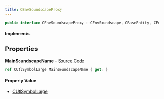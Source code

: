 ```yaml
---
title: CEnvSoundscapeProxy
---
```


```csharp
public interface CEnvSoundscapeProxy : CEnvSoundscape, CBaseEntity, CEntityInstance, ISchemaClass<CEntityInstance>, ISchemaClass<CBaseEntity>, ISchemaClass<CEnvSoundscape>, ISchemaClass<CEnvSoundscapeProxy>, ISchemaField, ISchemaClass, INativeHandle
```

#### Implements

## Properties

**MainSoundscapeName** - [Source Code](https://github.com/swiftly-solution/swiftlys2/blob/master/managed/src/SwiftlyS2.Generated/Schemas/Interfaces/CEnvSoundscapeProxy.cs#L16)

```csharp
ref CUtlSymbolLarge MainSoundscapeName { get; }
```

#### Property Value

- [CUtlSymbolLarge](/docs/api/shared/natives/cutlsymbollarge)

